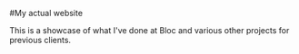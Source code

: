 #My actual website

This is a showcase of what I've done at Bloc and various other projects for previous clients.
